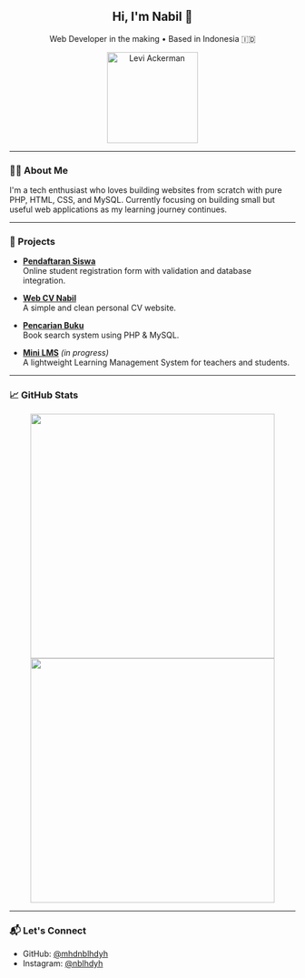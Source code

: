 <h2 align="center">Hi, I'm Nabil 👋</h2>
<p align="center">Web Developer in the making • Based in Indonesia 🇮🇩</p>

<p align="center">
  <img src="https://github.com/mhdnblhdyh/mhdnblhdyh/blob/main/levi-ackerman-unscreen.gif?raw=true" alt="Levi Ackerman" width="160">
</p>

---

### 🧑‍💻 About Me

I'm a tech enthusiast who loves building websites from scratch with pure PHP, HTML, CSS, and MySQL. Currently focusing on building small but useful web applications as my learning journey continues.

---

### 🔨 Projects

- [**Pendaftaran Siswa**](https://github.com/mhdnblhdyh/PendaftaranSiswa)  
  Online student registration form with validation and database integration.

- [**Web CV Nabil**](https://github.com/mhdnblhdyh/webcvnabil)  
  A simple and clean personal CV website.

- [**Pencarian Buku**](https://github.com/mhdnblhdyh/pencarianbuku)  
  Book search system using PHP & MySQL.

- [**Mini LMS**](https://github.com/mhdnblhdyh/lms) *(in progress)*  
  A lightweight Learning Management System for teachers and students.

---

### 📈 GitHub Stats

<p align="center">
  <img src="https://github-readme-stats.vercel.app/api?username=mhdnblhdyh&show_icons=true&theme=calm&hide=prs" width="430" />
  <br>
  <img src="https://github-readme-stats.vercel.app/api/top-langs/?username=mhdnblhdyh&layout=compact&theme=calm" width="430" />
</p>

---

### 📬 Let's Connect

- GitHub: [@mhdnblhdyh](https://github.com/mhdnblhdyh)  
- Instagram: [@nblhdyh](https://instagram.com/nblhdyh)
